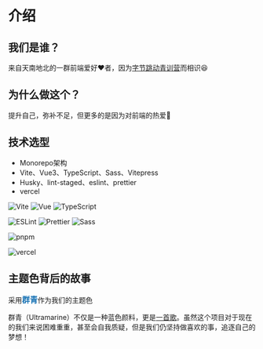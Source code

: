 # 介绍

## 我们是谁？

来自天南地北的一群前端爱好❤️者，因为[字节跳动青训营](https://youthcamp.bytedance.com/)而相识😆

<script setup>

import { VPTeamMembers } from 'vitepress/theme'

const members = [
  {
    avatar: 'https://avatars.githubusercontent.com/u/20879193?v=4',
    name: 'lyuly',
    title: 'Developer&Creator',
    links: [{ icon: 'github', link:"https://github.com/lyuly"}]
  },
  {
    avatar:"https://p3-passport.byteimg.com/img/user-avatar/6133eb6b49b7709241a07379f7f509c0~180x180.awebp",
    name:"Johnson Xin",
    title:"Developer&Captain",
    links:[
      {icon:'github', link:"https://github.com/CodeGetters"},]
  },
  {
    avatar:"https://avatars.githubusercontent.com/u/102934503?v=4",
    name:"yokinc",
    title:"Developer",
    links:[{icon:"github",link:'https://github.com/yokinc'}]
  },
  {
    avatar:"https://avatars.githubusercontent.com/u/91662930?v=4",
    name:"North_Noah",
    title:"Developer&UI",
    links:[{icon:"github",link:"https://github.com/NorthNoah"}]
  },
  {
    avatar:"https://avatars.githubusercontent.com/u/94916192?v=4",
    name:"kai9839",
    title:"Developer",
    links:[{icon:'github',link:'https://github.com/kai9839'}]
  }
]
</script>

<VPTeamMembers size="small" :members="members" />

## 为什么做这个？

提升自己，弥补不足，但更多的是因为对前端的热爱🥰

## 技术选型

* Monorepo架构
* Vite、Vue3、TypeScript、Sass、Vitepress
* Husky、lint-staged、eslint、prettier
* vercel

<div>
  <p style="display: flex; gap: 4px">
    <img alt="Vite" src="https://img.shields.io/badge/-Vite-646CFF?logo=Vite&logoColor=white"/>
    <img alt="Vue" src="https://img.shields.io/badge/-Vue.js-4FC08D?logo=Vue.js&logoColor=white"/>
    <img alt="TypeScript" src="https://img.shields.io/badge/-TypeScript-3178C6?logo=TypeScript&logoColor=white"/>
  </p>

  <p style="display: flex; gap: 4px">
    <img alt="ESLint" src="https://img.shields.io/badge/-ESLint-4B32C3?logo=ESLint&logoColor=white"/>
    <img alt="Prettier" src="https://img.shields.io/badge/-Prettier-F7B93E?logo=Prettier&logoColor=white"/>
    <img alt="Sass" src="https://img.shields.io/badge/-Sass-CC6699?logo=Sass&logoColor=white"/>
  </p>

  <p style="display: flex; gap: 4px">
    <img alt="pnpm" src="https://img.shields.io/badge/-pnpm-F69220?logo=pnpm&logoColor=white"/>
  </p>

  <p>
    <img alt="vercel" src="https://img.shields.io/badge/-Vercel-000000?logo=Vercel&logoColor=white"/>
  </p>
</div>

## 主题色背后的故事

采用<span style="color:#1772B4; font-size: 16px; font-weight: bolder;">群青</span>作为我们的主题色

群青（Ultramarine）不仅是一种蓝色颜料，更是[一首歌](https://i.y.qq.com/v8/playsong.html?songid=275094701#webchat_redirect)。虽然这个项目对于现在的我们来说困难重重，甚至会自我质疑，但是我们仍坚持做喜欢的事，追逐自己的梦想！